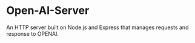 # Open-AI-Server
An HTTP server built on Node.js and Express that manages requests and response to OPENAI.
